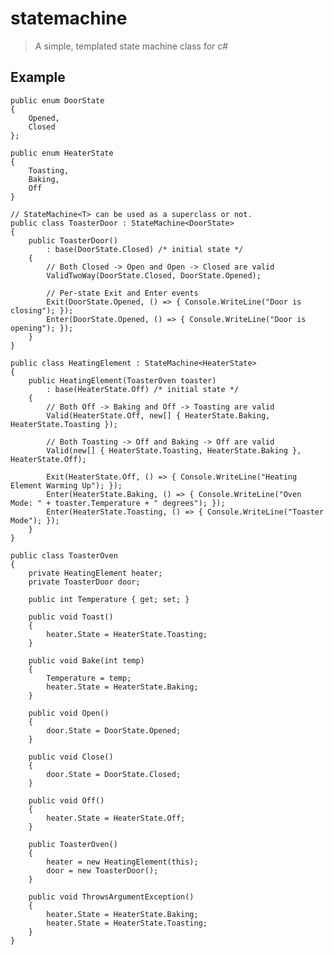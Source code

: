 # statemachine

> A simple, templated state machine class for c#

## Example ##

    public enum DoorState
    {
        Opened,
        Closed
    };

    public enum HeaterState
    {
        Toasting,
        Baking,
        Off
    }

    // StateMachine<T> can be used as a superclass or not.
    public class ToasterDoor : StateMachine<DoorState>
    {
        public ToasterDoor()
            : base(DoorState.Closed) /* initial state */
        {
            // Both Closed -> Open and Open -> Closed are valid
            ValidTwoWay(DoorState.Closed, DoorState.Opened);

            // Per-state Exit and Enter events
            Exit(DoorState.Opened, () => { Console.WriteLine("Door is closing"); });
            Enter(DoorState.Opened, () => { Console.WriteLine("Door is opening"); });
        }
    }

    public class HeatingElement : StateMachine<HeaterState>
    {
        public HeatingElement(ToasterOven toaster)
            : base(HeaterState.Off) /* initial state */
        {
            // Both Off -> Baking and Off -> Toasting are valid
            Valid(HeaterState.Off, new[] { HeaterState.Baking, HeaterState.Toasting });

            // Both Toasting -> Off and Baking -> Off are valid
            Valid(new[] { HeaterState.Toasting, HeaterState.Baking }, HeaterState.Off);

            Exit(HeaterState.Off, () => { Console.WriteLine("Heating Element Warming Up"); });
            Enter(HeaterState.Baking, () => { Console.WriteLine("Oven Mode: " + toaster.Temperature + " degrees"); });
            Enter(HeaterState.Toasting, () => { Console.WriteLine("Toaster Mode"); });
        }
    }

    public class ToasterOven
    {
        private HeatingElement heater;
        private ToasterDoor door;

        public int Temperature { get; set; }

        public void Toast()
        {
            heater.State = HeaterState.Toasting;
        }

        public void Bake(int temp)
        {
            Temperature = temp;
            heater.State = HeaterState.Baking;
        }

        public void Open()
        {
            door.State = DoorState.Opened;
        }

        public void Close()
        {
            door.State = DoorState.Closed;
        }

        public void Off()
        {
            heater.State = HeaterState.Off;
        }

        public ToasterOven()
        {
            heater = new HeatingElement(this);
            door = new ToasterDoor();
        }

        public void ThrowsArgumentException()
        {
            heater.State = HeaterState.Baking;
            heater.State = HeaterState.Toasting;
        }
    }